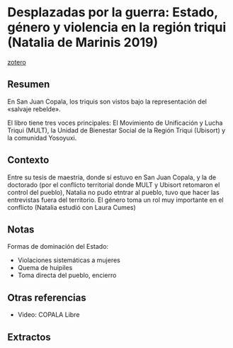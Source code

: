 # Desplazadas por la guerra: Estado, género y violencia en la región triqui (Natalia de Marinis 2019)
[zotero](zotero://select/items/@demarinis2019)

## Resumen
En San Juan Copala, los triquis son vistos bajo la representación del «salvaje rebelde».

El libro tiene tres voces principales: El Movimiento de Unificación y Lucha Triqui (MULT), la Unidad de Bienestar Social de la Región Triqui (Ubisort) y la comunidad Yosoyuxi.

## Contexto

Entre su tesis de maestría, donde sí estuvo en San Juan Copala, y la de doctorado (por el conflicto territorial donde MULT y Ubisort retomaron el control del pueblo), Natalia no pudo etntrar al pueblo, tuvo que hacer las entrevistas fuera del territorio. El género toma un rol muy importante en el conflicto (Natalia estudió con Laura Cumes)

## Notas

Formas de dominación del Estado:

- Violaciones sistemáticas a mujeres
- Quema de huipiles
- Toma directa del pueblo, encierro
 
## Otras referencias

- Video: COPALA Libre
## Extractos

